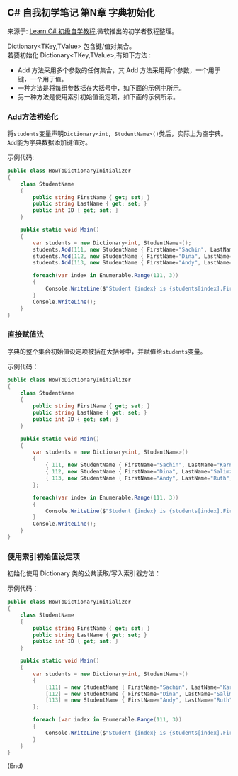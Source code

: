 ## C# 自我初学笔记 第N章  字典初始化

来源于: [Learn C# 初级自学教程](https://learn.microsoft.com/zh-cn/dotnet/csharp/programming-guide/classes-and-structs/how-to-initialize-a-dictionary-with-a-collection-initializer),微软推出的初学者教程整理。


Dictionary<TKey,TValue> 包含键/值对集合。  
若要初始化 Dictionary<TKey,TValue>,有如下方法 :

- Add 方法采用多个参数的任何集合，其 Add 方法采用两个参数，一个用于键，一个用于值。  
- 一种方法是将每组参数括在大括号中，如下面的示例中所示。 
- 另一种方法是使用索引初始值设定项，如下面的示例所示。


### Add方法初始化

将`students`变量声明`Dictionary<int, StudentName>()`类后，实际上为空字典。`Add`能为字典数据添加键值对。

示例代码:
```c#
public class HowToDictionaryInitializer
{
    class StudentName
    {
        public string FirstName { get; set; }
        public string LastName { get; set; }
        public int ID { get; set; }
    }

    public static void Main()
    {
        var students = new Dictionary<int, StudentName>();
        students.Add(111, new StudentName { FirstName="Sachin", LastName="Karnik", ID=211 });
        students.Add(112, new StudentName { FirstName="Dina", LastName="Salimzianova", ID=317 });
        students.Add(113, new StudentName { FirstName="Andy", LastName="Ruth", ID=198 });

        foreach(var index in Enumerable.Range(111, 3))
        {
            Console.WriteLine($"Student {index} is {students[index].FirstName} {students[index].LastName}");
        }
        Console.WriteLine();
    }
}
```


### 直接赋值法

字典的整个集合初始值设定项被括在大括号中，并赋值给`students`变量。

示例代码：
```c#
public class HowToDictionaryInitializer
{
    class StudentName
    {
        public string FirstName { get; set; }
        public string LastName { get; set; }
        public int ID { get; set; }
    }

    public static void Main()
    {
        var students = new Dictionary<int, StudentName>()
        {
            { 111, new StudentName { FirstName="Sachin", LastName="Karnik", ID=211 } },
            { 112, new StudentName { FirstName="Dina", LastName="Salimzianova", ID=317 } },
            { 113, new StudentName { FirstName="Andy", LastName="Ruth", ID=198 } }
        };

        foreach(var index in Enumerable.Range(111, 3))
        {
            Console.WriteLine($"Student {index} is {students[index].FirstName} {students[index].LastName}");
        }
        Console.WriteLine();
    }
}
```


### 使用索引初始值设定项

初始化使用 Dictionary 类的公共读取/写入索引器方法：

示例代码：
```c#
public class HowToDictionaryInitializer
{
    class StudentName
    {
        public string FirstName { get; set; }
        public string LastName { get; set; }
        public int ID { get; set; }
    }

    public static void Main()
    {
        var students = new Dictionary<int, StudentName>()
        {
            [111] = new StudentName { FirstName="Sachin", LastName="Karnik", ID=211 },
            [112] = new StudentName { FirstName="Dina", LastName="Salimzianova", ID=317 } ,
            [113] = new StudentName { FirstName="Andy", LastName="Ruth", ID=198 }
        };

        foreach (var index in Enumerable.Range(111, 3))
        {
            Console.WriteLine($"Student {index} is {students[index].FirstName} {students[index].LastName}");
        }
    }
}
```

(End)